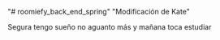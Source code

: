 "# roomiefy_back_end_spring" 
"Modificación de Kate"

Segura tengo sueño no aguanto más y mañana toca estudiar 